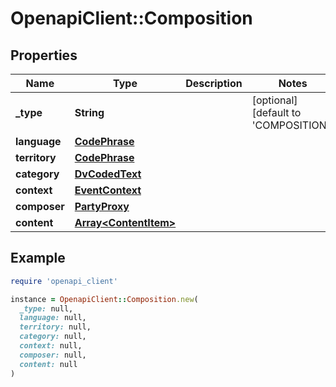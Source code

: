 # OpenapiClient::Composition

## Properties

| Name | Type | Description | Notes |
| ---- | ---- | ----------- | ----- |
| **_type** | **String** |  | [optional][default to &#39;COMPOSITION&#39;] |
| **language** | [**CodePhrase**](CodePhrase.md) |  |  |
| **territory** | [**CodePhrase**](CodePhrase.md) |  |  |
| **category** | [**DvCodedText**](DvCodedText.md) |  |  |
| **context** | [**EventContext**](EventContext.md) |  |  |
| **composer** | [**PartyProxy**](PartyProxy.md) |  |  |
| **content** | [**Array&lt;ContentItem&gt;**](ContentItem.md) |  |  |

## Example

```ruby
require 'openapi_client'

instance = OpenapiClient::Composition.new(
  _type: null,
  language: null,
  territory: null,
  category: null,
  context: null,
  composer: null,
  content: null
)
```

